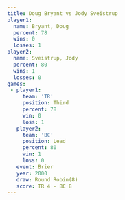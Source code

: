 ```yaml
---
title: Doug Bryant vs Jody Sveistrup
player1:               
  name: Bryant, Doug   
  percent: 78          
  wins: 0              
  losses: 1            
player2:               
  name: Sveistrup, Jody
  percent: 80          
  wins: 1              
  losses: 0            
games:
 - player1:         
     team: 'TR'     
     position: Third
     percent: 78    
     win: 0         
     loss: 1        
   player2:        
     team: 'BC'    
     position: Lead
     percent: 80   
     win: 1        
     loss: 0       
   event: Brier        
   year: 2000          
   draw: Round Robin(8)
   score: TR 4 - BC 8  
---
```

